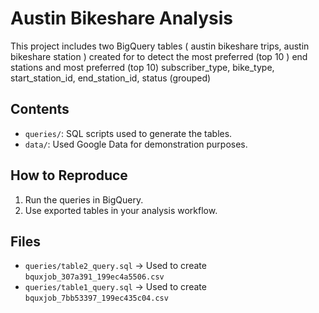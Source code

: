 # Austin Bikeshare Analysis
This project includes two BigQuery tables ( austin bikeshare trips, austin bikeshare station ) 
created for to detect the most preferred (top 10 ) end stations and most preferred (top 10)
subscriber_type, bike_type, start_station_id, end_station_id, status (grouped)

## Contents
- `queries/`: SQL scripts used to generate the tables.
- `data/`: Used Google Data for demonstration purposes.

## How to Reproduce
1. Run the queries in BigQuery.
2. Use exported tables in your analysis workflow.
   
## Files
- `queries/table2_query.sql` → Used to create `bquxjob_307a391_199ec4a5506.csv`
- `queries/table1_query.sql` → Used to create `bquxjob_7bb53397_199ec435c04.csv`
